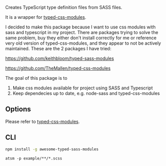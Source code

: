 Creates TypeScript type definition files from SASS files.

It is a wrapper for [typed-css-modules](https://github.com/Quramy/typed-css-modules).

I decided to make this package because I want to use css modules with sass and typescript in my project. There are packages trying to solve the same problem,  buy they either don't install correctly for me or reference very old version of typed-css-modules, and they appear to not be actively maintained.
These are the 2 packages I have tried:

https://github.com/keithbloom/typed-sass-modules

https://github.com/TheMallen/typed-css-modules

The goal of this package is to 
1. Make css modules available for project using SASS and Typescript
2. Keep dependecies up to date, e.g. node-sass and typed-css-modules

## Options
Please refer to [typed-css-modules](https://github.com/Quramy/typed-css-modules).

## CLI
```sh
npm install -g awesome-typed-sass-modules
```
```
atsm -p example/**/*.scss
```